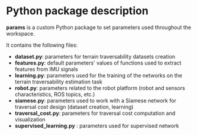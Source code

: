 # Python package description

**params** is a custom Python package to set parameters used throughout the workspace.

It contains the following files:

* **dataset.py**: parameters for terrain traversability datasets creation
* **features.py**: default parameters' values of functions used to extract features from IMU signals
* **learning.py**: parameters used for the training of the networks on the terrain traversability estimation task
* **robot.py**: parameters related to the robot platform (robot and sensors characteristics, ROS topics, etc.)
* **siamese.py**: parameters used to work with a Siamese network for traversal cost design (dataset creation, learning)
* **traversal_cost.py**: parameters for traversal cost computation and visualization
* **supervised_learning.py** : parameters used for supervised network